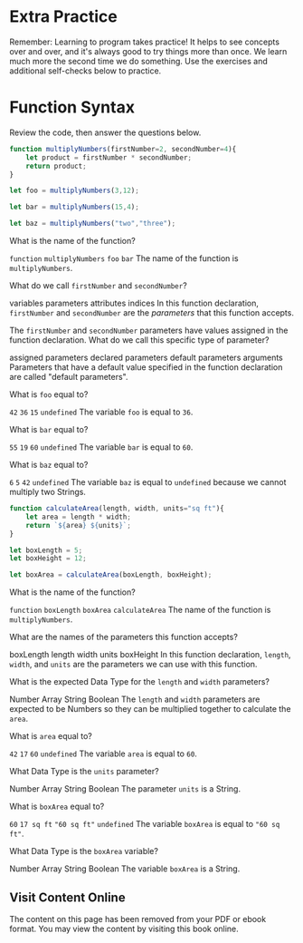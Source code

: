 # Extra Practice

Remember: Learning to program takes practice! It helps to see concepts over and over, and it's always good to try things more than once. We learn much more the second time we do something. Use the exercises and additional self-checks below to practice.


# Function Syntax
Review the code, then answer the questions below.

```js
function multiplyNumbers(firstNumber=2, secondNumber=4){
    let product = firstNumber * secondNumber;
    return product;
}

let foo = multiplyNumbers(3,12);

let bar = multiplyNumbers(15,4);

let baz = multiplyNumbers("two","three");

```
<quiz name="">
    <question>
        <p>What is the name of the function?</p>
        <answer><code>function</code></answer>
        <answer correct><code>multiplyNumbers</code></answer>
        <answer><code>foo</code></answer>
        <answer><code>bar</code></answer>
        <explanation>The name of the function is <code>multiplyNumbers</code>.</explanation>
    </question>
    <question>
        <p>What do we call <code>firstNumber</code> and <code>secondNumber</code>?</p>
        <answer>variables</answer>
        <answer correct>parameters</answer>
        <answer>attributes</answer>
        <answer>indices</answer>
        <explanation>In this function declaration, <code>firstNumber</code> and <code>secondNumber</code> are the <i>parameters</i> that this function accepts.</explanation>
    </question>
    <question>
        <p>The <code>firstNumber</code> and <code>secondNumber</code> parameters have values assigned in the function declaration. What do we call this specific type of parameter?</p>
        <answer>assigned parameters</answer>
        <answer>declared parameters</answer>
        <answer correct>default parameters</answer>
        <answer>arguments</answer>
        <explanation>Parameters that have a default value specified in the function declaration are called "default parameters".</explanation>
    </question>
    <question>
        <p>What is <code>foo</code> equal to?</p>
        <answer><code>42</code></answer>
        <answer correct><code>36</code></answer>
        <answer><code>15</code></answer>
        <answer><code>undefined</code></answer>
        <explanation>The variable <code>foo</code> is equal to <code>36</code>.</explanation>
    </question>
    <question>
        <p>What is <code>bar</code> equal to?</p>
        <answer><code>55</code></answer>
        <answer><code>19</code></answer>
        <answer correct><code>60</code></answer>
        <answer><code>undefined</code></answer>
        <explanation>The variable <code>bar</code> is equal to <code>60</code>.</explanation>
    </question>
    <question>
        <p>What is <code>baz</code> equal to?</p>
        <answer><code>6</code></answer>
        <answer><code>5</code></answer>
        <answer><code>42</code></answer>
        <answer correct><code>undefined</code></answer>
        <explanation>The variable <code>baz</code> is equal to <code>undefined</code> because we cannot multiply two Strings.</explanation>
    </question>

</quiz>

```js
function calculateArea(length, width, units="sq ft"){
    let area = length * width;
    return `${area} ${units}`;
}

let boxLength = 5;
let boxHeight = 12;

let boxArea = calculateArea(boxLength, boxHeight);

```
<quiz name="">
    <question>
        <p>What is the name of the function?</p>
        <answer><code>function</code></answer>
        <answer><code>boxLength</code></answer>
        <answer><code>boxArea</code></answer>
        <answer correct><code>calculateArea</code></answer>
        <explanation>The name of the function is <code>multiplyNumbers</code>.</explanation>
    </question>
    <question multiple>
        <p>What are the names of the parameters this function accepts?</p>
        <answer>boxLength</answer>
        <answer correct>length</answer>
        <answer correct>width</answer>
        <answer correct>units</answer>
        <answer>boxHeight</answer>
        <explanation>In this function declaration, <code>length</code>, <code>width</code>, and <code>units</code> are the parameters we can use with this function.</explanation>
    </question>
    <question>
        <p>What is the expected Data Type for the <code>length</code> and <code>width</code> parameters?</p>
        <answer correct>Number</answer>
        <answer>Array</answer>
        <answer>String</answer>
        <answer>Boolean</answer>
        <explanation>The <code>length</code> and <code>width</code> parameters are expected to be Numbers so they can be multiplied together to calculate the <code>area</code>.</explanation>
    </question>
    <question>
        <p>What is <code>area</code> equal to?</p>
        <answer><code>42</code></answer>
        <answer><code>17</code></answer>
        <answer correct><code>60</code></answer>
        <answer><code>undefined</code></answer>
        <explanation>The variable <code>area</code> is equal to <code>60</code>.</explanation>
    </question>
    <question>
        <p>What Data Type is the <code>units</code> parameter?</p>
        <answer>Number</answer>
        <answer>Array</answer>
        <answer correct>String</answer>
        <answer>Boolean</answer>
        <explanation>The parameter <code>units</code> is a String.</explanation>
    </question>
    <question>
        <p>What is <code>boxArea</code> equal to?</p>
        <answer><code>60</code></answer>
        <answer><code>17 sq ft</code></answer>
        <answer correct><code>"60 sq ft"</code></answer>
        <answer><code>undefined</code></answer>
        <explanation>The variable <code>boxArea</code> is equal to <code>"60 sq ft"</code>.</explanation>
    </question>
    <question>
        <p>What Data Type is the <code>boxArea</code> variable?</p>
        <answer>Number</answer>
        <answer>Array</answer>
        <answer correct>String</answer>
        <answer>Boolean</answer>
        <explanation>The variable <code>boxArea</code> is a String.</explanation>
    </question>

</quiz>



<div class="no-quiz">
     <h2>Visit Content Online</h2>
     <p> 
         The content on this page has been removed from your PDF 
         or ebook format. You may view the content by visiting
         this book online.
     </p>
</div>
